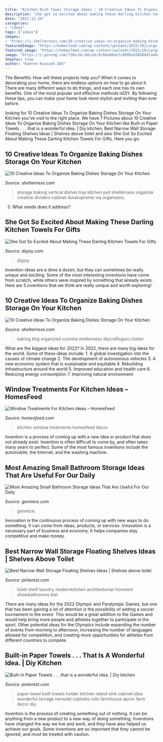 ```yaml
---
title: "Kitchen Dish Towel Storage Ideas : 10 Creative Ideas To Organize Baking Dishes Storage On Your Kitchen"
description: "She got so excited about making these darling kitchen towels for gifts"
date: "2022-12-19"
categories:
- "ideas"
tags: ["ideas"]
images:
- "https://i.shelterness.com/20-creative-ideas-to-organize-baking-dishes-storage-on-your-kitchen4-500x666.jpg"
featuredImage: "https://homesfeed.com/wp-content/uploads/2015/10/Large-Kitchen-Window-Treatments.jpg"
featured_image: "https://homesfeed.com/wp-content/uploads/2015/10/Large-Kitchen-Window-Treatments.jpg"
image: "https://i.pinimg.com/736x/8c/6b/eb/8c6beb0ee7c9099a5580884fa46d1035.jpg"
ShowToc: true
author: "Kamren Kovacek DDS"
---
```



The Benefits: How will these projects help you?
When it comes to decorating your home, there are endless options on how to go about it. There are many different ways to do things, and each one has its own benefits. One of the most popular and effective methods isDIY. By following these tips, you can make your home look more stylish and inviting than ever before.

	

		
looking for 10 Creative Ideas To Organize Baking Dishes Storage On Your Kitchen you've visit to the right place. We have 7 Pictures about 10 Creative Ideas To Organize Baking Dishes Storage On Your Kitchen like Built-in Paper Towels . . . that is a wonderful idea. | Diy kitchen, Best Narrow Wall Storage Floating Shelves Ideas | Shelves above toilet and also She Got So Excited About Making These Darling Kitchen Towels For Gifts. Here you go:
		
    
## 10 Creative Ideas To Organize Baking Dishes Storage On Your Kitchen

<img loading=lazy src="https://i.shelterness.com/vertical-tray-storage-2-500x417.jpg" onerror="this.onerror=null;this.src='https://tse4.mm.bing.net/th?id=OIP.2noBhzDyJSstfTHCxsmeEwHaGL&amp;pid=15.1';" alt="10 Creative Ideas To Organize Baking Dishes Storage On Your Kitchen">

_Source: shelterness.com_

>storage baking vertical dishes tray kitchen pull shelterness organize creative dividers cabinet durasupreme via organizers. 

	

3) What needs does it address?

    
## She Got So Excited About Making These Darling Kitchen Towels For Gifts

<img loading=lazy src="http://diyjoy.com/wp-content/uploads/2016/10/KitchenTowels-1.jpg" onerror="this.onerror=null;this.src='https://tse4.mm.bing.net/th?id=OIP.Q6XuEeOkIH3FBqxxtS71GAHaDt&amp;pid=15.1';" alt="She Got So Excited About Making These Darling Kitchen Towels For Gifts">

_Source: diyjoy.com_

>diyjoy. 

	

Invention ideas are a dime a dozen, but they can sometimes be really unique and exciting. Some of the most interesting inventions have come from scratch, while others were inspired by something that already exists. Here are 5 inventions that we think are really unique and worth exploring!

    
## 10 Creative Ideas To Organize Baking Dishes Storage On Your Kitchen

<img loading=lazy src="https://i.shelterness.com/20-creative-ideas-to-organize-baking-dishes-storage-on-your-kitchen4-500x666.jpg" onerror="this.onerror=null;this.src='https://tse1.mm.bing.net/th?id=OIP.-oupGUeajVBltsPAGvfyCwHaJ3&amp;pid=15.1';" alt="10 Creative Ideas To Organize Baking Dishes Storage On Your Kitchen">

_Source: shelterness.com_

>baking bhg organized cozinha shelterness diycraftsguru clutter. 

	

What are the biggest ideas for 2022?
In 2022, there are many big ideas for the world. Some of these ideas include: 1. A global investigation into the causes of climate change 2. The development of autonomous vehicles 3. A new economic system that is sustainable and equitable 4. Rebuilding infrastructure around the world 5. Improved education and health care 6. Reducing energy consumption 7. Improving natural environment 
    
## Window Treatments For Kitchen Ideas – HomesFeed

<img loading=lazy src="https://homesfeed.com/wp-content/uploads/2015/10/Large-Kitchen-Window-Treatments.jpg" onerror="this.onerror=null;this.src='https://tse4.mm.bing.net/th?id=OIP.uqWJ08VhNwKIImxeyCR4pAHaJ4&amp;pid=15.1';" alt="Window Treatments For Kitchen Ideas – HomesFeed">

_Source: homesfeed.com_

>kitchen window treatments homesfeed decor. 

	

Invention is a process of coming up with a new idea or product that does not already exist. Invention is often difficult to come by, and often takes many years to perfect. Some of the most famous inventions include the automobile, the Internet, and the washing machine.

    
## Most Amazing Small Bathroom Storage Ideas That Are Useful For Our Daily

<img loading=lazy src="https://genmice.com/design-ideas/Most-Amazing-Small-Bathroom-Storage-Ideas-That-Are-Useful-Fo/227.jpeg" onerror="this.onerror=null;this.src='https://tse3.mm.bing.net/th?id=OIP.2FElQRuXo3KTzKhJZR5t0wHaI7&amp;pid=15.1';" alt="Most Amazing Small Bathroom Storage Ideas That Are Useful For Our Daily">

_Source: genmice.com_

>genmice. 

	

Innovation is the continuous process of coming up with new ways to do something. It can come from ideas, products, or services. Innovation is a necessary part of business and economy. It helps companies stay competitive and make money.

    
## Best Narrow Wall Storage Floating Shelves Ideas | Shelves Above Toilet

<img loading=lazy src="https://i.pinimg.com/736x/8c/6b/eb/8c6beb0ee7c9099a5580884fa46d1035.jpg" onerror="this.onerror=null;this.src='https://tse1.mm.bing.net/th?id=OIP.aDQ217ZTBsN-wZruZkaqhgAAAA&amp;pid=15.1';" alt="Best Narrow Wall Storage Floating Shelves Ideas | Shelves above toilet">

_Source: pinterest.com_

>toilet shelf laundry modernkitchen architecturian homeisd showbathrooms kiel. 

	

There are many ideas for the 2022 Olympic and Paralympic Games, but one that has been gaining a lot of attention is the possibility of adding a soccer tournament to the event. This would be a great addition to the Games and would help bring more people and athletes together to participate in the sport. Other potential ideas for the Olympics include expanding the number of events from morning to afternoon, increasing the number of languages allowed for competition, and creating more opportunities for athletes from different countries to compete.

    
## Built-in Paper Towels . . . That Is A Wonderful Idea. | Diy Kitchen

<img loading=lazy src="https://i.pinimg.com/736x/da/8a/e7/da8ae7c3d948c3b98e8ee182acb84832--paper-towel-rolls-paper-towels.jpg" onerror="this.onerror=null;this.src='https://tse3.mm.bing.net/th?id=OIP.egO4QHM7k8vAk-JMKRzLkQHaJ7&amp;pid=15.1';" alt="Built-in Paper Towels . . . that is a wonderful idea. | Diy kitchen">

_Source: pinterest.com_

>paper towel built towels holder kitchen island sink cabinet idea wonderful storage remodel cabinets rolls farmhouse apron farm decor diy. 

	

Invention is the process of creating something out of nothing. It can be anything from a new product to a new way of doing something. Inventions have changed the way we live and work, and they have also helped us achieve our goals. Some inventions are so important that they cannot be ignored, and must be treated with caution.

